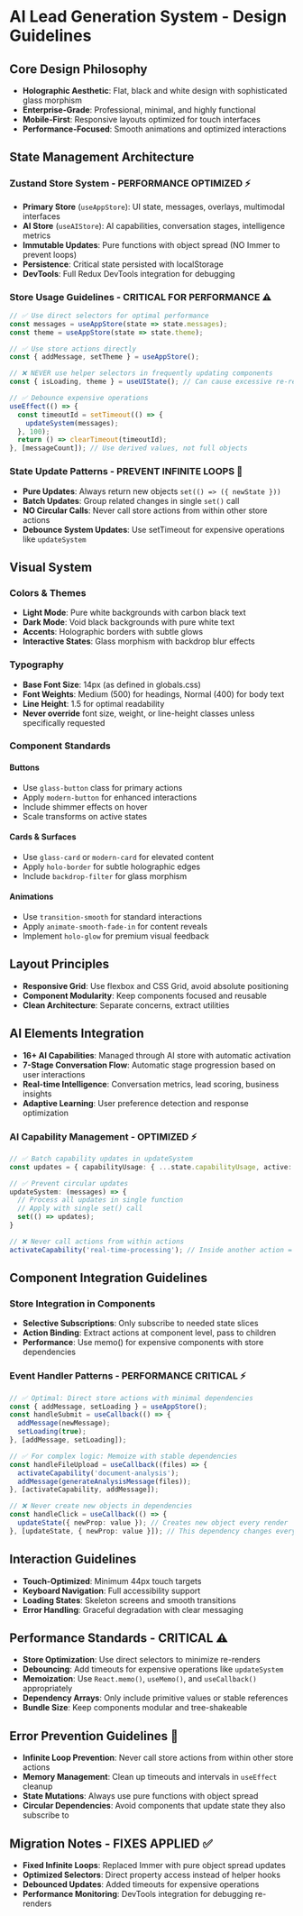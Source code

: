 # AI Lead Generation System - Design Guidelines

## Core Design Philosophy
- **Holographic Aesthetic**: Flat, black and white design with sophisticated glass morphism
- **Enterprise-Grade**: Professional, minimal, and highly functional
- **Mobile-First**: Responsive layouts optimized for touch interfaces
- **Performance-Focused**: Smooth animations and optimized interactions

## State Management Architecture

### Zustand Store System - PERFORMANCE OPTIMIZED ⚡
- **Primary Store** (`useAppStore`): UI state, messages, overlays, multimodal interfaces
- **AI Store** (`useAIStore`): AI capabilities, conversation stages, intelligence metrics
- **Immutable Updates**: Pure functions with object spread (NO Immer to prevent loops)
- **Persistence**: Critical state persisted with localStorage
- **DevTools**: Full Redux DevTools integration for debugging

### Store Usage Guidelines - CRITICAL FOR PERFORMANCE ⚠️
```typescript
// ✅ Use direct selectors for optimal performance
const messages = useAppStore(state => state.messages);
const theme = useAppStore(state => state.theme);

// ✅ Use store actions directly
const { addMessage, setTheme } = useAppStore();

// ❌ NEVER use helper selectors in frequently updating components
const { isLoading, theme } = useUIState(); // Can cause excessive re-renders

// ✅ Debounce expensive operations
useEffect(() => {
  const timeoutId = setTimeout(() => {
    updateSystem(messages);
  }, 100);
  return () => clearTimeout(timeoutId);
}, [messageCount]); // Use derived values, not full objects
```

### State Update Patterns - PREVENT INFINITE LOOPS 🚫
- **Pure Updates**: Always return new objects `set(() => ({ newState }))`
- **Batch Updates**: Group related changes in single `set()` call
- **NO Circular Calls**: Never call store actions from within other store actions
- **Debounce System Updates**: Use setTimeout for expensive operations like `updateSystem`

## Visual System

### Colors & Themes
- **Light Mode**: Pure white backgrounds with carbon black text
- **Dark Mode**: Void black backgrounds with pure white text  
- **Accents**: Holographic borders with subtle glows
- **Interactive States**: Glass morphism with backdrop blur effects

### Typography
- **Base Font Size**: 14px (as defined in globals.css)
- **Font Weights**: Medium (500) for headings, Normal (400) for body text
- **Line Height**: 1.5 for optimal readability
- **Never override** font size, weight, or line-height classes unless specifically requested

### Component Standards

#### Buttons
- Use `glass-button` class for primary actions
- Apply `modern-button` for enhanced interactions
- Include shimmer effects on hover
- Scale transforms on active states

#### Cards & Surfaces  
- Use `glass-card` or `modern-card` for elevated content
- Apply `holo-border` for subtle holographic edges
- Include `backdrop-filter` for glass morphism

#### Animations
- Use `transition-smooth` for standard interactions
- Apply `animate-smooth-fade-in` for content reveals
- Implement `holo-glow` for premium visual feedback

## Layout Principles
- **Responsive Grid**: Use flexbox and CSS Grid, avoid absolute positioning
- **Component Modularity**: Keep components focused and reusable
- **Clean Architecture**: Separate concerns, extract utilities

## AI Elements Integration
- **16+ AI Capabilities**: Managed through AI store with automatic activation
- **7-Stage Conversation Flow**: Automatic stage progression based on user interactions
- **Real-time Intelligence**: Conversation metrics, lead scoring, business insights
- **Adaptive Learning**: User preference detection and response optimization

### AI Capability Management - OPTIMIZED ⚡
```typescript
// ✅ Batch capability updates in updateSystem
const updates = { capabilityUsage: { ...state.capabilityUsage, active: newActive } };

// ✅ Prevent circular updates
updateSystem: (messages) => {
  // Process all updates in single function
  // Apply with single set() call
  set(() => updates);
}

// ❌ Never call actions from within actions
activateCapability('real-time-processing'); // Inside another action = infinite loop
```

## Component Integration Guidelines

### Store Integration in Components
- **Selective Subscriptions**: Only subscribe to needed state slices
- **Action Binding**: Extract actions at component level, pass to children
- **Performance**: Use memo() for expensive components with store dependencies

### Event Handler Patterns - PERFORMANCE CRITICAL ⚡
```typescript
// ✅ Optimal: Direct store actions with minimal dependencies
const { addMessage, setLoading } = useAppStore();
const handleSubmit = useCallback(() => {
  addMessage(newMessage);
  setLoading(true);
}, [addMessage, setLoading]);

// ✅ For complex logic: Memoize with stable dependencies
const handleFileUpload = useCallback((files) => {
  activateCapability('document-analysis');
  addMessage(generateAnalysisMessage(files));
}, [activateCapability, addMessage]);

// ❌ Never create new objects in dependencies
const handleClick = useCallback(() => {
  updateState({ newProp: value }); // Creates new object every render
}, [updateState, { newProp: value }]); // This dependency changes every render
```

## Interaction Guidelines
- **Touch-Optimized**: Minimum 44px touch targets
- **Keyboard Navigation**: Full accessibility support  
- **Loading States**: Skeleton screens and smooth transitions
- **Error Handling**: Graceful degradation with clear messaging

## Performance Standards - CRITICAL ⚠️
- **Store Optimization**: Use direct selectors to minimize re-renders
- **Debouncing**: Add timeouts for expensive operations like `updateSystem`
- **Memoization**: Use `React.memo()`, `useMemo()`, and `useCallback()` appropriately
- **Dependency Arrays**: Only include primitive values or stable references
- **Bundle Size**: Keep components modular and tree-shakeable

## Error Prevention Guidelines 🚫
- **Infinite Loop Prevention**: Never call store actions from within other store actions
- **Memory Management**: Clean up timeouts and intervals in `useEffect` cleanup
- **State Mutations**: Always use pure functions with object spread
- **Circular Dependencies**: Avoid components that update state they also subscribe to

## Migration Notes - FIXES APPLIED ✅
- **Fixed Infinite Loops**: Replaced Immer with pure object spread updates
- **Optimized Selectors**: Direct property access instead of helper hooks
- **Debounced Updates**: Added timeouts for expensive operations
- **Performance Monitoring**: DevTools integration for debugging re-renders